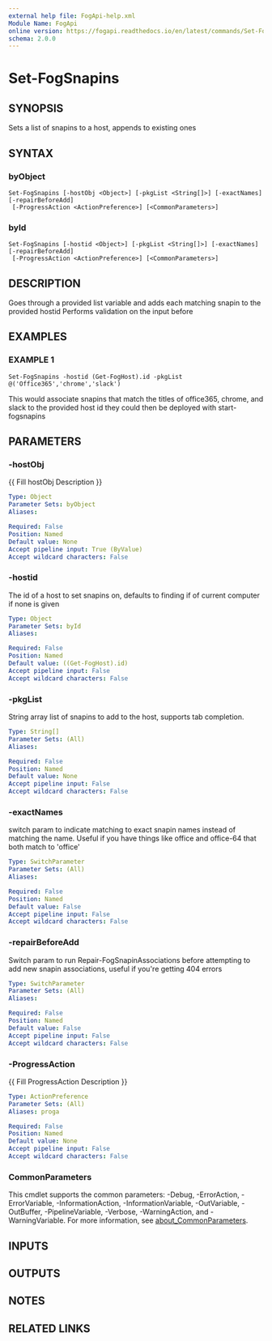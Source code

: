 ```yaml
---
external help file: FogApi-help.xml
Module Name: FogApi
online version: https://fogapi.readthedocs.io/en/latest/commands/Set-FogSnapins
schema: 2.0.0
---
```


# Set-FogSnapins

## SYNOPSIS
Sets a list of snapins to a host, appends to existing ones

## SYNTAX

### byObject
```
Set-FogSnapins [-hostObj <Object>] [-pkgList <String[]>] [-exactNames] [-repairBeforeAdd]
 [-ProgressAction <ActionPreference>] [<CommonParameters>]
```

### byId
```
Set-FogSnapins [-hostid <Object>] [-pkgList <String[]>] [-exactNames] [-repairBeforeAdd]
 [-ProgressAction <ActionPreference>] [<CommonParameters>]
```

## DESCRIPTION
Goes through a provided list variable and adds each matching snapin to the provided hostid
Performs validation on the input before

## EXAMPLES

### EXAMPLE 1
```
Set-FogSnapins -hostid (Get-FogHost).id -pkgList @('Office365','chrome','slack')
```

This would associate snapins that match the titles of office365, chrome, and slack to the provided host id
they could then be deployed with start-fogsnapins

## PARAMETERS

### -hostObj
{{ Fill hostObj Description }}

```yaml
Type: Object
Parameter Sets: byObject
Aliases:

Required: False
Position: Named
Default value: None
Accept pipeline input: True (ByValue)
Accept wildcard characters: False
```

### -hostid
The id of a host to set snapins on, defaults to finding if of current computer if none is given

```yaml
Type: Object
Parameter Sets: byId
Aliases:

Required: False
Position: Named
Default value: ((Get-FogHost).id)
Accept pipeline input: False
Accept wildcard characters: False
```

### -pkgList
String array list of snapins to add to the host, supports tab completion.

```yaml
Type: String[]
Parameter Sets: (All)
Aliases:

Required: False
Position: Named
Default value: None
Accept pipeline input: False
Accept wildcard characters: False
```

### -exactNames
switch param to indicate matching to exact snapin names instead of matching the name.
Useful if you have things like office and office-64 that both match to 'office'

```yaml
Type: SwitchParameter
Parameter Sets: (All)
Aliases:

Required: False
Position: Named
Default value: False
Accept pipeline input: False
Accept wildcard characters: False
```

### -repairBeforeAdd
Switch param to run Repair-FogSnapinAssociations before attempting to add new snapin associations, useful if you're getting 404 errors

```yaml
Type: SwitchParameter
Parameter Sets: (All)
Aliases:

Required: False
Position: Named
Default value: False
Accept pipeline input: False
Accept wildcard characters: False
```

### -ProgressAction
{{ Fill ProgressAction Description }}

```yaml
Type: ActionPreference
Parameter Sets: (All)
Aliases: proga

Required: False
Position: Named
Default value: None
Accept pipeline input: False
Accept wildcard characters: False
```

### CommonParameters
This cmdlet supports the common parameters: -Debug, -ErrorAction, -ErrorVariable, -InformationAction, -InformationVariable, -OutVariable, -OutBuffer, -PipelineVariable, -Verbose, -WarningAction, and -WarningVariable. For more information, see [about_CommonParameters](http://go.microsoft.com/fwlink/?LinkID=113216).

## INPUTS

## OUTPUTS

## NOTES

## RELATED LINKS
